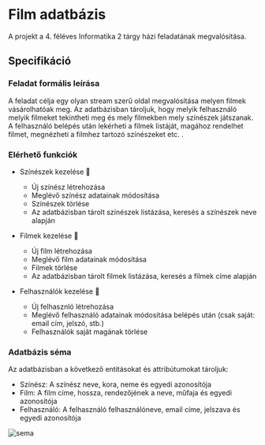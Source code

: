 # Film adatbázis
A projekt a 4. féléves Informatika 2 tárgy házi feladatának megvalósítása.
## Specifikáció 
### Feladat formális leírása
A feladat célja egy olyan stream szerű oldal megvalósítása melyen filmek vásárolhatóak meg. Az adatbázisban tároljuk, hogy melyik felhasználó melyik filmeket tekintheti meg és mely filmekben mely színészek játszanak. A felhasználó belépés után lekérheti a filmek listáját, magához rendelhet filmet, megnézheti a filmhez tartozó színészeket etc. .
### Elérhető funkciók
- Színészek kezelése :person_fencing:
  - Új színész létrehozása
  - Meglévő színész adatainak módosítása
  - Színészek törlése
  - Az adatbázisban tárolt színészek listázása, keresés a színészek neve alapján
 
- Filmek kezelése 🎦
  - Új film létrehozása
  - Meglévő film adatainak módosítása
  - Filmek törlése
  - Az adatbázisban tárolt filmek listázása, keresés a filmek címe alapján

- Felhasználók kezelése 🧍
  - Új felhasznló létrehozása
  - Meglévő felhasználó adatainak módosítása belépés után (csak saját: email cím, jelszó, stb.)
  - Felhasználók saját magának törlése

### Adatbázis séma
Az adatbázisban a következő entitásokat és attribútumokat tároljuk:
- Színész: A színész neve, kora, neme és egyedi azonosítója
- Film: A film címe, hossza, rendezőjének a neve, műfaja és egyedi azonosítója
- Felhasználó: A felhasználó felhasználóneve, email címe, jelszava és egyedi azonosítója


![sema](https://user-images.githubusercontent.com/100694551/164995841-331aa5c5-8d53-4f80-8fdd-483cc1ef3d7f.png)

